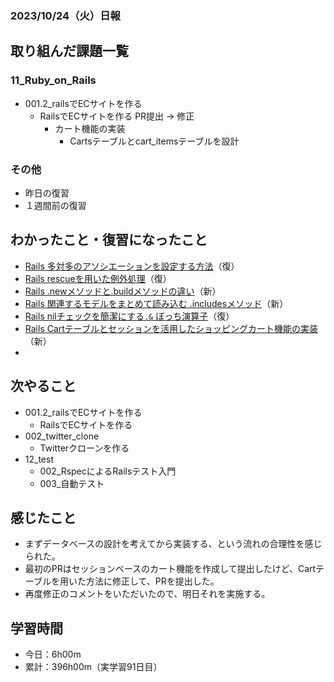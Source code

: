 ### 2023/10/24（火）日報
## 取り組んだ課題一覧

### 11_Ruby_on_Rails
  - 001.2_railsでECサイトを作る
    - RailsでECサイトを作る PR提出 -> 修正
      - カート機能の実装
        - Cartsテーブルとcart_itemsテーブルを設計

<!-- ### 12_test
  - 001_テスト技法について学ぶ
    - セクション6 - セクション10 -->

### その他
<!-- - ブログ執筆
  - [【Rails7】.to_iメソッドと||演算子でカート内の商品数が0になる不具合](https://tatsuki-ju.hatenablog.com/entry/2023/10/22/183538) -->
<!-- - 模写コーディング
  - [作って学ぶコーディング学習サイト](https://code-step.com/)
    - [【入門編】recipemenu](https://github.com/imahoritatsuki/copyingCoding/tree/main/introductory-recipemenu/output) -->
<!-- - 関連書籍
  - [Good Code, Bad Code ～持続可能な開発のためのソフトウェアエンジニア的思考](https://amzn.asia/d/7NzMcZp) -->
<!-- - 関連記事・動画
  - [初心者プログラマが犯しがちな過ち25選](https://qiita.com/rana_kualu/items/379eefb3a40c6b44cb92) -->
- 昨日の復習
- １週間前の復習

## わかったこと・復習になったこと
  - [Rails 多対多のアソシエーションを設定する方法](https://www.notion.so/Rails-be6009b6432d476ba4b4ca9b2213fa85?pvs=4)（復）
  - [Rails rescueを用いた例外処理](https://www.notion.so/Rails-rescue-865e7554bf384ac8b8828c4a83f33231?pvs=4)（復）
  - [Rails .newメソッドと.buildメソッドの違い](https://www.notion.so/Rails-new-build-d4b1d2a91ba04960bfdb7a9dedaa5949?pvs=4)（新）
  - [Rails 関連するモデルをまとめて読み込む .includesメソッド](https://www.notion.so/Rails-includes-4ca41c4f202346bf81b87c664d665449?pvs=4)（新）
  - [Rails nilチェックを簡潔にする`.&` ぼっち演算子](https://www.notion.so/Ruby-nil-b6111b5c7b5249bbb2ea9e5fc834bc31?pvs=4)（復）
  - [Rails Cartテーブルとセッションを活用したショッピングカート機能の実装](https://www.notion.so/Rails-Cart-618c8a8645fb4dc3943bfa80d9bddead?pvs=4)（新）
  - 

## 次やること
  - 001.2_railsでECサイトを作る
    - RailsでECサイトを作る
  - 002_twitter_clone
    - Twitterクローンを作る
- 12_test
  - 002_RspecによるRailsテスト入門
  - 003_自動テスト

## 感じたこと
- まずデータベースの設計を考えてから実装する、という流れの合理性を感じられた。
- 最初のPRはセッションベースのカート機能を作成して提出したけど、Cartテーブルを用いた方法に修正して、PRを提出した。
- 再度修正のコメントをいただいたので、明日それを実施する。


## 学習時間
- 今日：6h00m
- 累計：396h00m（実学習91日目）

